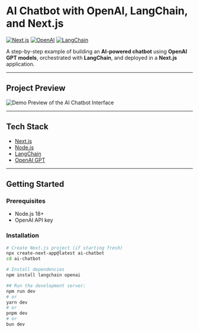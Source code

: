 # AI Chatbot with OpenAI, LangChain, and Next.js

[![Next.js](https://img.shields.io/badge/Next.js-13-blue?logo=next.js&logoColor=white)](https://nextjs.org/) 
[![OpenAI](https://img.shields.io/badge/OpenAI-GPT-blue?logo=openai)](https://openai.com/) 
[![LangChain](https://img.shields.io/badge/LangChain-v0.2-purple)](https://www.langchain.com/)

A step-by-step example of building an **AI-powered chatbot** using **OpenAI GPT models**, orchestrated with **LangChain**, and deployed in a **Next.js** application.

---

## Project Preview

![Demo Preview of the AI Chatbot Interface](./assets/project-preview.png)

---

## Tech Stack

- [Next.js](https://nextjs.org/)  
- [Node.js](https://nodejs.org/)  
- [LangChain](https://www.langchain.com/)  
- [OpenAI GPT](https://openai.com/)

---

## Getting Started

### Prerequisites

- Node.js 18+  
- OpenAI API key  

### Installation

```bash
# Create Next.js project (if starting fresh)
npx create-next-app@latest ai-chatbot
cd ai-chatbot

# Install dependencies
npm install langchain openai

## Run the development server:
npm run dev
# or
yarn dev
# or
pnpm dev
# or
bun dev
```

